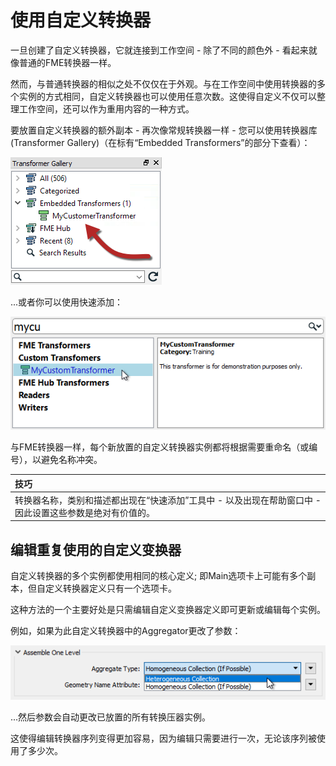 # 使用自定义转换器

一旦创建了自定义转换器，它就连接到工作空间 - 除了不同的颜色外 - 看起来就像普通的FME转换器一样。

然而，与普通转换器的相似之处不仅仅在于外观。与在工作空间中使用转换器的多个实例的方式相同，自定义转换器也可以使用任意次数。这使得自定义不仅可以整理工作空间，还可以作为重用内容的一种方式。

要放置自定义转换器的额外副本 - 再次像常规转换器一样 - 您可以使用转换器库(Transformer Gallery)（在标有“Embedded Transformers”的部分下查看）：

![](../.gitbook/assets/img5.009.customtransformersingallery.png)

...或者你可以使用快速添加：

![](../.gitbook/assets/img5.010.customtransformersquickadd.png)

与FME转换器一样，每个新放置的自定义转换器实例都将根据需要重命名（或编号），以避免名称冲突。

|  技巧 |
| :--- |
|  转换器名称，类别和描述都出现在“快速添加”工具中 - 以及出现在帮助窗口中 - 因此设置这些参数是绝对有价值的。 |

## 编辑重复使用的自定义变换器

自定义转换器的多个实例都使用相同的核心定义; 即Main选项卡上可能有多个副本，但自定义转换器定义只有一个选项卡。

这种方法的一个主要好处是只需编辑自定义变换器定义即可更新或编辑每个实例。

例如，如果为此自定义转换器中的Aggregator更改了参数：

![](../.gitbook/assets/img5.011.exampleparameteredit.png)

...然后参数会自动更改已放置的所有转换压器实例。

这使得编辑转换器序列变得更加容易，因为编辑只需要进行一次，无论该序列被使用了多少次。

